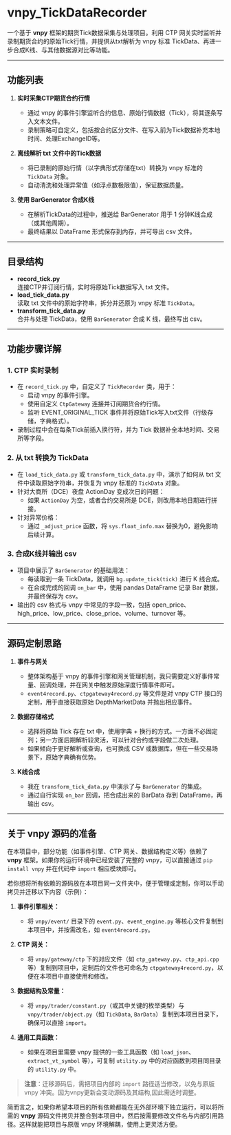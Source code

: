 # vnpy_TickDataRecorder

一个基于 **vnpy** 框架的期货Tick数据采集与处理项目。利用 CTP 网关实时监听并录制期货合约的原始Tick行情，并提供从txt解析为 vnpy 标准 TickData、再进一步合成K线、与其他数据源对比等功能。  

---

## 功能列表

1. **实时采集CTP期货合约行情**  
   - 通过 vnpy 的事件引擎监听合约信息、原始行情数据（Tick），将其逐条写入文本文件。  
   - 录制策略可自定义，包括按合约区分文件、在写入前为Tick数据补充本地时间、处理ExchangeID等。

2. **离线解析 txt 文件中的Tick数据**  
   - 将已录制的原始行情（以字典形式存储在txt）转换为 vnpy 标准的 `TickData` 对象。  
   - 自动清洗和处理异常值（如浮点数极限值），保证数据质量。

3. **使用 BarGenerator 合成K线**  
   - 在解析TickData的过程中，推送给 BarGenerator 用于 1 分钟K线合成（或其他周期）。  
   - 最终结果以 DataFrame 形式保存到内存，并可导出 csv 文件。

---

## 目录结构

- **record_tick.py**  
  连接CTP并订阅行情，实时将原始Tick数据写入 txt 文件。
- **load_tick_data.py**  
  读取 txt 文件中的原始字符串，拆分并还原为 vnpy 标准 `TickData`。
- **transform_tick_data.py**  
  合并与处理 TickData，使用 `BarGenerator` 合成 K 线，最终写出 csv。

---

## 功能步骤详解

### 1. CTP 实时录制

- 在 `record_tick.py` 中，自定义了 `TickRecorder` 类，用于：
  - 启动 vnpy 的事件引擎。
  - 使用自定义 `CtpGateway` 连接并订阅期货合约行情。
  - 监听 EVENT_ORIGINAL_TICK 事件并将原始Tick写入txt文件（行级存储，字典格式）。
- 录制过程中会在每条Tick前插入换行符，并为 Tick 数据补全本地时间、交易所等字段。

### 2. 从 txt 转换为 TickData

- 在 `load_tick_data.py` 或 `transform_tick_data.py` 中，演示了如何从 txt 文件中读取原始字符串，并恢复为 vnpy 标准的 `TickData` 对象。
- 针对大商所（DCE）夜盘 ActionDay 变成次日的问题：  
  - 如果 `ActionDay` 为空，或者合约交易所是 DCE，则改用本地日期进行拼接。  
- 针对异常价格：  
  - 通过 `_adjust_price` 函数，将 `sys.float_info.max` 替换为0，避免影响后续计算。

### 3. 合成K线并输出 csv

- 项目中展示了 `BarGenerator` 的基础用法：  
  - 每读取到一条 TickData，就调用 `bg.update_tick(tick)` 进行 K 线合成。  
  - 在合成完成的回调 `on_bar` 中，使用 pandas DataFrame 记录 Bar 数据，并最终保存为 csv。
- 输出的 csv 格式与 vnpy 中常见的字段一致，包括 open_price、high_price、low_price、close_price、volume、turnover 等。

---

## 源码定制思路

1. **事件与网关**  
   - 整体架构基于 vnpy 的事件引擎和网关管理机制，我只需要定义好事件常量、回调处理，并在网关中触发原始深度行情事件即可。  
   - `event4record.py`、`ctpgateway4record.py` 等文件是对 vnpy CTP 接口的定制，用于直接获取原始 DepthMarketData 并抛出相应事件。

2. **数据存储格式**  
   - 选择将原始 Tick 存在 txt 中，使用字典 + 换行的方式。一方面不必固定列；另一方面后期解析较灵活，可以针对合约或字段做二次处理。  
   - 如果倾向于更好解析或查询，也可换成 CSV 或数据库，但在一些交易场景下，原始字典确有优势。

3. **K线合成**  
   - 我在 `transform_tick_data.py` 中演示了与 `BarGenerator` 的集成。  
   - 通过自行实现 `on_bar` 回调，把合成出来的 BarData 存到 DataFrame，再输出 csv。

---

## 关于 vnpy 源码的准备

在本项目中，部分功能（如事件引擎、CTP 网关、数据结构定义等）依赖了 **vnpy** 框架。如果你的运行环境中已经安装了完整的 vnpy，可以直接通过 `pip install vnpy` 并在代码中 `import` 相应模块即可。

若你想将所有依赖的源码放在本项目同一文件夹中，便于管理或定制，你可以手动拷贝并迁移以下内容（示例）：

1. **事件引擎相关：**  
   - 将 `vnpy/event/` 目录下的 `event.py`、`event_engine.py` 等核心文件复制到本项目中，并按需改名，如 `event4record.py`。

2. **CTP 网关：**  
   - 将 `vnpy/gateway/ctp` 下的对应文件（如 `ctp_gateway.py`、`ctp_api.cpp` 等）复制到项目中，定制后的文件也可命名为 `ctpgateway4record.py`，以便在本项目中直接使用和修改。

3. **数据结构及常量：**  
   - 将 `vnpy/trader/constant.py`（或其中关键的枚举类型）与 `vnpy/trader/object.py`（如 `TickData`, `BarData`）复制到本项目目录下，确保可以直接 `import`。

4. **通用工具函数：**  
   - 如果在项目里需要 vnpy 提供的一些工具函数（如 `load_json`、`extract_vt_symbol` 等），可复制 `utility.py` 中的对应函数到项目同目录的 `utility.py` 中。

> **注意**：迁移源码后，需把项目内部的 `import` 路径适当修改，以免与原版 vnpy 冲突。因为vnpy更新会变动源码及其结构,因此需适时调整。

简而言之，如果你希望本项目的所有依赖都能在无外部环境下独立运行，可以将所需的 **vnpy** 源码文件拷贝并整合到本项目中，然后按需要修改文件名与内部引用路径。这样就能把项目与原版 vnpy 环境解耦，使用上更灵活方便。
